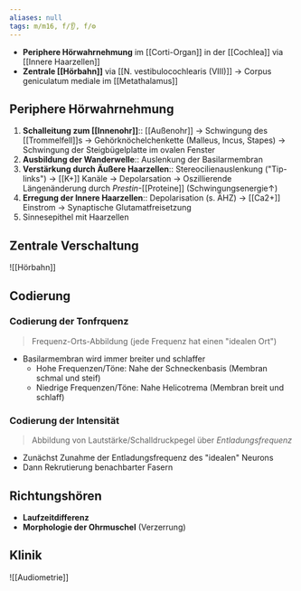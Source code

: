 ```yaml
---
aliases: null
tags: m/m16, f/👂, f/⚙️
---
```

- **Periphere Hörwahrnehmung** im [[Corti-Organ]] in der [[Cochlea]] via [[Innere Haarzellen]]
- **Zentrale [[Hörbahn]]** via [[N. vestibulocochlearis (VIII)]] → Corpus geniculatum mediale im [[Metathalamus]]

## Periphere Hörwahrnehmung
1. **Schalleitung zum [[Innenohr]]**:: [[Außenohr]] → Schwingung des [[Trommelfell]]s → Gehörknöchelchenkette (Malleus, Incus, Stapes) → Schwingung der Steigbügelplatte im ovalen Fenster
2. **Ausbildung der Wanderwelle**:: Auslenkung der Basilarmembran
3.   **Verstärkung durch Äußere Haarzellen**:: Stereocilienauslenkung ("Tip-links") → [[K+]] Kanäle → Depolarsation → Oszillierende Längenänderung durch *Prestin*-[[Proteine]] (Schwingungsenergie↑)
4.   **Erregung der Innere Haarzellen**:: Depolarisation (s. ÄHZ) → [[Ca2+]] Einstrom → Synaptische Glutamatfreisetzung
5.   Sinnesepithel mit Haarzellen

## Zentrale Verschaltung
![[Hörbahn]]

## Codierung
### Codierung der Tonfrquenz
> Frequenz-Orts-Abbildung (jede Frequenz hat einen "idealen Ort")
- Basilarmembran wird immer breiter und schlaffer
	- Hohe Frequenzen/Töne: Nahe der Schneckenbasis (Membran schmal und steif)
	- Niedrige Frequenzen/Töne: Nahe Helicotrema (Membran breit und schlaff)
### Codierung der Intensität
> Abbildung von Lautstärke/Schalldruckpegel über *Entladungsfrequenz*
- Zunächst Zunahme der Entladungsfrequenz des "idealen" Neurons
- Dann Rekrutierung benachbarter Fasern

## Richtungshören
- **Laufzeitdifferenz**
- **Morphologie der Ohrmuschel** (Verzerrung)

## Klinik
![[Audiometrie]]